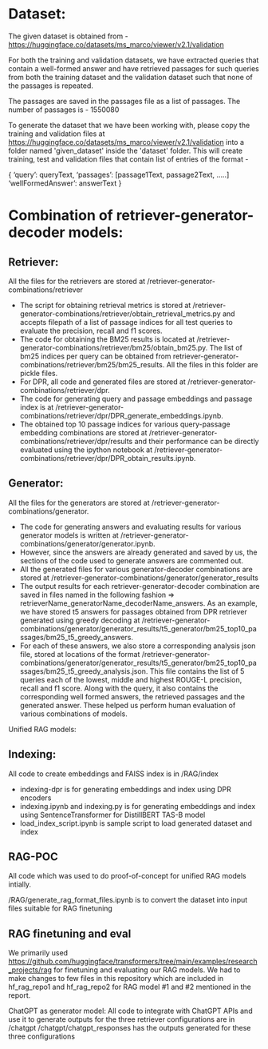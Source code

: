 # Dataset:

The given dataset is obtained from - https://huggingface.co/datasets/ms_marco/viewer/v2.1/validation


For both the training and validation datasets, we have extracted queries that contain a well-formed answer and have retrieved passages for such queries from both the training dataset and the validation dataset such that none of the passages is repeated. 

The passages are saved in the passages file as a list of passages. The number of passages is - 1550080


To generate the dataset that we have been working with, please copy the training and validation files at https://huggingface.co/datasets/ms_marco/viewer/v2.1/validation into a folder named 'given_dataset' inside the 'dataset' folder. This will create training, test and validation files that contain list of entries of the format -

{
	‘query’: queryText,
	‘passages’: [passage1Text, passage2Text, …..]
	‘wellFormedAnswer’: answerText
}


# Combination of retriever-generator-decoder models:

## Retriever:
All the files for the retrievers are stored at /retriever-generator-combinations/retriever
- The script for obtaining retrieval metrics is stored at /retriever-generator-combinations/retriever/obtain_retrieval_metrics.py and accepts filepath of a list of passage indices for all test queries to evaluate the precision, recall and f1 scores.
- The code for obtaining the BM25 results is located at /retriever-generator-combinations/retriever/bm25/obtain_bm25.py. The list of bm25 indices per query can be obtained from retriever-generator-combinations/retriever/bm25/bm25_results. All the files in this folder are pickle files.
- For DPR, all code and generated files are stored at /retriever-generator-combinations/retriever/dpr.
- The code for generating query and passage embeddings and passage index is at /retriever-generator-combinations/retriever/dpr/DPR_generate_embeddings.ipynb.
- The obtained top 10 passage indices for various query-passage embedding combinations are stored at /retriever-generator-combinations/retriever/dpr/results and their performance can be directly evaluated using the ipython notebook at /retriever-generator-combinations/retriever/dpr/DPR_obtain_results.ipynb. 

## Generator:
All the files for the generators are stored at /retriever-generator-combinations/generator.
- The code for generating answers and evaluating results for various generator models is written at /retriever-generator-combinations/generator/generator.ipynb.
- However, since the answers are already generated and saved by us, the sections of the code used to generate answers are commented out.
- All the generated files for various generator-decoder combinations are stored at /retriever-generator-combinations/generator/generator_results
- The output results for each retriever-generator-decoder combination are saved in files named in the following fashion => retrieverName_generatorName_decoderName_answers. As an example, we have stored t5 answers for passages obtained from DPR retriever generated using greedy decoding at /retriever-generator-combinations/generator/generator_results/t5_generator/bm25_top10_passages/bm25_t5_greedy_answers.
- For each of these answers, we also store a corresponding analysis json file, stored at locations of the format /retriever-generator-combinations/generator/generator_results/t5_generator/bm25_top10_passages/bm25_t5_greedy_analysis.json. This file contains the list of 5 queries each of the lowest, middle and highest ROUGE-L precision, recall and f1 score. Along with the query, it also contains the corresponding well formed answers, the retrieved passages and the generated answer. These helped us perform human evaluation of various combinations of models.

Unified RAG models:

## Indexing:
All code to create embeddings and FAISS index is in /RAG/index
- indexing-dpr is for generating embeddings and index using DPR encoders
- indexing.ipynb and indexing.py is for generating embeddings and index using SentenceTransformer for DistillBERT TAS-B model
- load_index_script.ipynb is sample script to load generated dataset and index

## RAG-POC
All code which was used to do proof-of-concept for unified RAG models intially.

/RAG/generate_rag_format_files.ipynb is to convert the dataset into input files suitable for RAG finetuning

## RAG finetuning and eval
We primarily used https://github.com/huggingface/transformers/tree/main/examples/research_projects/rag for finetuning and evaluating our RAG models.
We had to make changes to few files in this repository which are included in hf_rag_repo1 and hf_rag_repo2 for RAG model #1 and #2 mentioned in the report.

ChatGPT as generator model:
All code to integrate with ChatGPT APIs and use it to generate outputs for the three retriever configurations are in /chatgpt
/chatgpt/chatgpt_responses has the outputs generated for these three configurations

